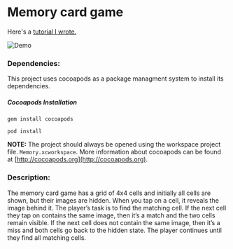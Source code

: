 # Memory card game
Here's a [tutorial I wrote.](https://medium.com/p/6513f34dd25c)

![Demo](https://user-images.githubusercontent.com/3449724/55687364-2c6fa400-593a-11e9-81a6-45bfb8e752da.gif)
### Dependencies:
This project uses cocoapods as a package managment system to install its dependencies.

##### Cocoapods Installation

`gem install cocoapods`

`pod install`

**NOTE:** The project should always be opened using the workspace project file. `Memory.xcworkspace`. More information about cocoapods can be found at [http://cocoapods.org](http://cocoapods.org).
	
### Description: 

The memory card game has a grid of 4x4 cells and initially all cells are shown, but their images are hidden. When you tap on a cell, it reveals the image behind it. The player’s task is to find the matching cell. If the next cell they tap on contains the same image, then it’s a match and the two cells remain visible. If the next cell does not contain the same image, then it’s a miss and both cells go back to the hidden state. The player continues until they find all matching cells.
